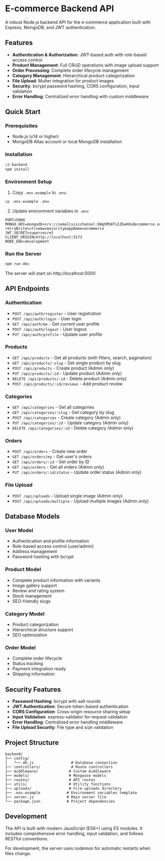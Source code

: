 # E-commerce Backend API

A robust Node.js backend API for the e-commerce application built with Express, MongoDB, and JWT authentication.

## Features

- **Authentication & Authorization**: JWT-based auth with role-based access control
- **Product Management**: Full CRUD operations with image upload support
- **Order Processing**: Complete order lifecycle management
- **Category Management**: Hierarchical product categorization
- **File Upload**: Multer integration for product images
- **Security**: bcrypt password hashing, CORS configuration, input validation
- **Error Handling**: Centralized error handling with custom middleware

## Quick Start

### Prerequisites

- Node.js (v14 or higher)
- MongoDB Atlas account or local MongoDB installation

### Installation

```bash
cd backend
npm install
```

### Environment Setup

1. Copy `.env.example` to `.env`:
```bash
cp .env.example .env
```

2. Update environment variables in `.env`:
```env
PORT=5000
MONGO_URI=mongodb+srv://somalisisichannel:EWqhMS8TsIZEwK8v@ecommerce.xujifmk.mongodb.net/?retryWrites=true&w=majority&appName=ecommerce
JWT_SECRET=supersecret
CLIENT_ORIGIN=http://localhost:5173
NODE_ENV=development
```

### Run the Server

```bash
npm run dev
```

The server will start on http://localhost:5000

## API Endpoints

### Authentication
- `POST /api/auth/register` - User registration
- `POST /api/auth/login` - User login
- `GET /api/auth/me` - Get current user profile
- `POST /api/auth/logout` - User logout
- `PUT /api/auth/profile` - Update user profile

### Products
- `GET /api/products` - Get all products (with filters, search, pagination)
- `GET /api/products/:slug` - Get single product by slug
- `POST /api/products` - Create product (Admin only)
- `PUT /api/products/:id` - Update product (Admin only)
- `DELETE /api/products/:id` - Delete product (Admin only)
- `POST /api/products/:id/reviews` - Add product review

### Categories
- `GET /api/categories` - Get all categories
- `GET /api/categories/:slug` - Get category by slug
- `POST /api/categories` - Create category (Admin only)
- `PUT /api/categories/:id` - Update category (Admin only)
- `DELETE /api/categories/:id` - Delete category (Admin only)

### Orders
- `POST /api/orders` - Create new order
- `GET /api/orders/my` - Get user's orders
- `GET /api/orders/:id` - Get order by ID
- `GET /api/orders` - Get all orders (Admin only)
- `PUT /api/orders/:id/status` - Update order status (Admin only)

### File Upload
- `POST /api/uploads` - Upload single image (Admin only)
- `POST /api/uploads/multiple` - Upload multiple images (Admin only)

## Database Models

### User Model
- Authentication and profile information
- Role-based access control (user/admin)
- Address management
- Password hashing with bcrypt

### Product Model
- Complete product information with variants
- Image gallery support
- Review and rating system
- Stock management
- SEO-friendly slugs

### Category Model
- Product categorization
- Hierarchical structure support
- SEO optimization

### Order Model
- Complete order lifecycle
- Status tracking
- Payment integration ready
- Shipping information

## Security Features

- **Password Hashing**: bcrypt with salt rounds
- **JWT Authentication**: Secure token-based authentication
- **CORS Configuration**: Cross-origin resource sharing setup
- **Input Validation**: express-validator for request validation
- **Error Handling**: Centralized error handling middleware
- **File Upload Security**: File type and size validation

## Project Structure

```
backend/
├── config/
│   └── db.js                 # Database connection
├── controllers/              # Route controllers
├── middleware/              # Custom middleware
├── models/                  # Mongoose models
├── routes/                  # API routes
├── utils/                   # Utility functions
├── uploads/                 # File uploads directory
├── .env.example            # Environment variables template
├── server.js               # Main server file
└── package.json            # Project dependencies
```

## Development

The API is built with modern JavaScript (ES6+) using ES modules. It includes comprehensive error handling, input validation, and follows RESTful conventions.

For development, the server uses nodemon for automatic restarts when files change.
